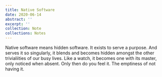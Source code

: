 ```yaml
---
title: Native Software
date: 2020-06-14
abstract: ''
excerpt: ''
collection: Note
collections: Notes
---
```

Native software means hidden software. It exists to serve a purpose. And serves it so singularly, it blends and becomes hidden amongst the other trivialiities of our busy lives. Like a watch, it becomes one with its master, only noticed when absent. Only then do you feel it. The emptiness of not having it.